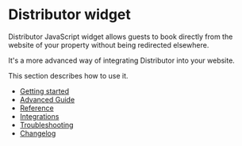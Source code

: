 # Distributor widget

Distributor JavaScript widget allows guests to book directly from the website of your property without being redirected elsewhere.

It's a more advanced way of integrating Distributor into your website.

This section describes how to use it.

* [Getting started](./getting-started.md)
* [Advanced Guide](./advanced-guide.md)
* [Reference](./reference.md)
* [Integrations](./integrations.md)
* [Troubleshooting](./troubleshooting.md)
* [Changelog](./changelog.md)
